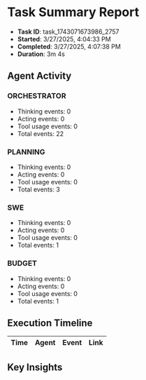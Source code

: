 # Task Summary Report

- **Task ID**: task_1743071673986_2757
- **Started**: 3/27/2025, 4:04:33 PM
- **Completed**: 3/27/2025, 4:07:38 PM
- **Duration**: 3m 4s

## Agent Activity

### ORCHESTRATOR

- Thinking events: 0
- Acting events: 0
- Tool usage events: 0
- Total events: 22

### PLANNING

- Thinking events: 0
- Acting events: 0
- Tool usage events: 0
- Total events: 3

### SWE

- Thinking events: 0
- Acting events: 0
- Tool usage events: 0
- Total events: 1

### BUDGET

- Thinking events: 0
- Acting events: 0
- Tool usage events: 0
- Total events: 1

## Execution Timeline

| Time | Agent | Event | Link |
| ---- | ----- | ----- | ---- |

## Key Insights

